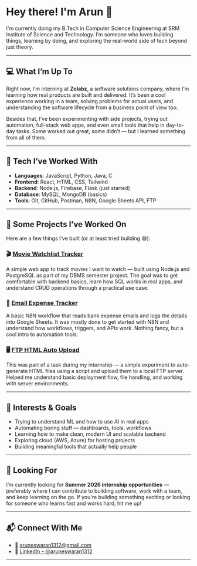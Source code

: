 # Hey there! I'm Arun 👋

I'm currently doing my B.Tech in Computer Science Engineering at SRM Institute of Science and Technology. I’m someone who loves building things, learning by doing, and exploring the real-world side of tech beyond just theory.

---

## 💻 What I’m Up To

Right now, I’m interning at **Zolabz**, a software solutions company, where I’m learning how real products are built and delivered. It’s been a cool experience working in a team, solving problems for actual users, and understanding the software lifecycle from a business point of view too.

Besides that, I’ve been experimenting with side projects, trying out automation, full-stack web apps, and even small tools that help in day-to-day tasks. Some worked out great, some didn’t — but I learned something from all of them.

---

## 🔧 Tech I’ve Worked With

- **Languages**: JavaScript, Python, Java, C  
- **Frontend**: React, HTML, CSS, Tailwind  
- **Backend**: Node.js, Firebase, Flask (just started)  
- **Database**: MySQL, MongoDB (basics)  
- **Tools**: Git, GitHub, Postman, N8N, Google Sheets API, FTP

---

## 🚀 Some Projects I’ve Worked On

Here are a few things I’ve built (or at least tried building 😅):

### 🎬 [Movie Watchlist Tracker](https://github.com/arun-1312/moviewatchlist)  
A simple web app to track movies I want to watch — built using Node.js and PostgreSQL as part of my DBMS semester project. The goal was to get comfortable with backend basics, learn how SQL works in real apps, and understand CRUD operations through a practical use case.

### 💸 [Email Expense Tracker](https://github.com/arun1312/email-expense-tracker)  
A basic N8N workflow that reads bank expense emails and logs the details into Google Sheets. It was mostly done to get started with N8N and understand how workflows, triggers, and APIs work. Nothing fancy, but a cool intro to automation tools.

### 🖥️ [FTP HTML Auto Upload](https://github.com/arun1312/ftp-html-upload)  
This was part of a task during my internship — a simple experiment to auto-generate HTML files using a script and upload them to a local FTP server. Helped me understand basic deployment flow, file handling, and working with server environments.



---

## 🌱 Interests & Goals

- Trying to understand ML and how to use AI in real apps  
- Automating boring stuff — dashboards, tools, workflows  
- Learning how to make clean, modern UI and scalable backend  
- Exploring cloud (AWS, Azure) for hosting projects  
- Building meaningful tools that actually help people

---

## 📢 Looking For

I’m currently looking for **Summer 2026 internship opportunities** — preferably where I can contribute to building software, work with a team, and keep learning on the go. If you're building something exciting or looking for someone who learns fast and works hard, hit me up!

---

## 📬 Connect With Me

- 📧 [aruneswaran1312@gmail.com](mailto:aruneswaran1312@gmail.com)  
- 💼 [LinkedIn – @aruneswaran1312](https://www.linkedin.com/in/arun-eswaran-dev/)

---

